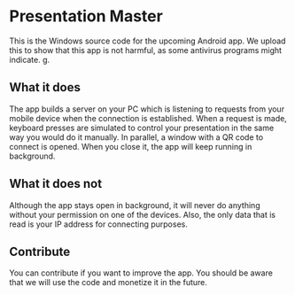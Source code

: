 # Presentation Master
This is the Windows source code for the upcoming Android app.
We upload this to show that this app is not harmful, as some antivirus programs might indicate.  g.



## What it does
The app builds a server on your PC which is listening to requests from your mobile device when the connection is established.
When a request is made, keyboard presses are simulated to control your presentation in the same way you would do it manually. In parallel, a window with a QR code to connect is opened. When you close it, the app will keep running in background.



## What it does not
Although the app stays open in background, it will never do anything without your permission on one of the devices. Also, the only data that is read is your IP address for connecting purposes.



## Contribute
You can contribute if you want to improve the app.
You should be aware that we will use the code and monetize it in the future.
